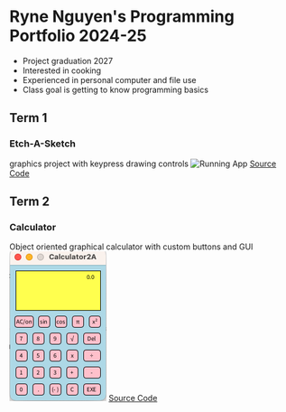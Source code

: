 # Ryne Nguyen's Programming Portfolio 2024-25
* Project graduation 2027
* Interested in cooking
* Experienced in personal computer and file use
* Class goal is getting to know programming basics

## Term 1
### Etch-A-Sketch
graphics project with keypress drawing controls
![Running App]()
[Source Code]()

## Term 2
### Calculator
Object oriented graphical calculator with custom buttons and GUI
![Running App](https://github.com/ryne96/programmingportfolio2a/blob/main/calc96.png)
[Source Code]()
